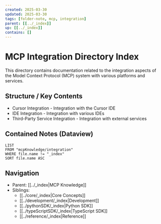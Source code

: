 ```yaml
---
created: 2025-03-30
updated: 2025-03-30
tags: [folder-note, mcp, integration]
parent: [[../_index]]
up: [[../_index]]
contains: []
---
```


# MCP Integration Directory Index

This directory contains documentation related to the integration aspects of the Model Context Protocol (MCP) system with various platforms and services.

## Structure / Key Contents

- Cursor Integration - Integration with the Cursor IDE
- IDE Integration - Integration with various IDEs
- Third-Party Service Integration - Integration with external services

## Contained Notes (Dataview)

```dataview
LIST
FROM "mcpKnowledge/integration"
WHERE file.name != "_index"
SORT file.name ASC
```

## Navigation

- Parent: [[../_index|MCP Knowledge]]
- Siblings:
  - [[../core/_index|Core Concepts]]
  - [[../development/_index|Development]]
  - [[../pythonSDK/_index|Python SDK]]
  - [[../typeScriptSDK/_index|TypeScript SDK]]
  - [[../reference/_index|Reference]]
